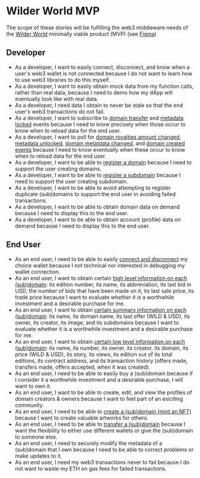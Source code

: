 # Wilder World MVP

The scope of these stories will be fulfilling the web3 middleware needs of the [Wilder World](https://www.wilderworld.com/) minimally viable product (MVP) (see [Figma](https://www.figma.com/file/5bOkQKkrQ2jCZR6N3oUCMj/ZNS-Front-End?node-id=3151%3A12))

## Developer

- As a developer, I want to easily connect, disconnect, and know when a user's web3 wallet is not connected because I do not want to learn how to use web3 libraries to do this myself.
- As a developer, I want to easily obtain mock data from my function calls, rather than real data, because I need to demo how my dApp will eventually look like with real data.
- As a developer, I need data I obtain to never be stale so that the end user's web3 transactions do not fail.
- As a developer, I want to subscribe to [domain transfer](https://github.com/zer0-os/zNS-subgraph/blob/f8969a60f2ad10f811fb36ff56a14f8b5b3af5ec/src/mapping.ts#L4) and [metadata locked](https://github.com/zer0-os/zNS-subgraph/blob/f8969a60f2ad10f811fb36ff56a14f8b5b3af5ec/src/mapping.ts#L5) events because I need to know precisely when those occur to know when to reload data for the end user.
- As a developer, I want to poll for [domain royalties amount changed](https://github.com/zer0-os/zNS-subgraph/blob/f8969a60f2ad10f811fb36ff56a14f8b5b3af5ec/src/mapping.ts#L8), [metadata unlocked](https://github.com/zer0-os/zNS-subgraph/blob/f8969a60f2ad10f811fb36ff56a14f8b5b3af5ec/src/mapping.ts#L6), [domain metatdata changed](https://github.com/zer0-os/zNS-subgraph/blob/f8969a60f2ad10f811fb36ff56a14f8b5b3af5ec/src/mapping.ts#L7), and [domain created events](https://github.com/zer0-os/zNS-subgraph/blob/f8969a60f2ad10f811fb36ff56a14f8b5b3af5ec/src/mapping.ts#L3) because I need to know eventually when these occur to know when to reload data for the end user.
- As a developer, I want to be able to [register a domain](https://github.com/zer0-os/zNS/blob/340c03160e71539128111b7210fb7d6048793463/docs/integration/v1.1/BasicController.json#L103) because I need to support the user creating domains.
- As a developer, I want to be able to [register a subdomain](https://github.com/zer0-os/zNS/blob/340c03160e71539128111b7210fb7d6048793463/docs/integration/v1.1/BasicController.json#L126) because I need to support the user creating subdomain.
- As a developer, I want to be able to avoid attempting to register duplicate (sub)domains to support the end user in avoiding failed transactions.
- As a developer, I want to be able to obtain domain data on demand because I need to display this to the end user.
- As a developer, I want to be able to obtain account (profile) data on demand because I need to display this to the end user.

## End User

- As an end user, I need to be able to easily [connect and disconnect](https://www.figma.com/file/5bOkQKkrQ2jCZR6N3oUCMj/ZNS-Front-End?node-id=3151%3A908) my choice wallet because I not technical nor interested in debugging my wallet connection.
- As an end user, I want to obtain certain [high level information on each (sub)domain](https://www.figma.com/file/5bOkQKkrQ2jCZR6N3oUCMj/ZNS-Front-End?node-id=3151%3A861): its edition number, its name, its abbreviation, its last bid in USD, the number of bids that have been made on it, its last sale price, its trade price because I want to evaluate whether it is a worthwhile investment and a desirable purchase for me.
- As an end user, I want to obtain [certain summary information on each (sub)domain](https://www.figma.com/file/5bOkQKkrQ2jCZR6N3oUCMj/ZNS-Front-End?node-id=3184%3A18537): its name, its domain name, its last offer (WILD & USD), its owner, its creator, its image, and its subdomains because I want to evaluate whether it is a worthwhile investment and a desirable purchase for me.
- As an end user, I want to obtain [certain low level information on each (sub)domain](https://www.figma.com/file/5bOkQKkrQ2jCZR6N3oUCMj/ZNS-Front-End?node-id=3151%3A1149): its name, its number, its owner, its creator, its domain, its price (WILD & USD), its story, its views, its edition out of its total editions, its contract address, and its transaction history (offers made, transfers made, offers accepted, when it was created).
- As an end user, I need to be able to easily buy a (sub)domain because if I consider it a worthwhile investment and a desirable purchase, I will want to own it.
- As an end user, I want to be able to create, edit, and view the profiles of domain creators & owners because I want to feel part of an exiciting community.
- As an end user, I need to be able to [create a (sub)domain (mint an NFT)](https://www.figma.com/file/5bOkQKkrQ2jCZR6N3oUCMj/ZNS-Front-End?node-id=3151%3A1731) because I want to create valuable artworks for others.
- As an end user, I need to be able to [transfer a (sub)domain](https://www.figma.com/file/5bOkQKkrQ2jCZR6N3oUCMj/ZNS-Front-End?node-id=3151%3A1539) because I want the flexibility to either use different wallets or give the (sub)domain to someone else.
- As an end user, I need to securely modify the metadata of a (sub)domain that I own because I need to be able to correct problems or make updates to it.
- As an end user, I need my web3 transactions never to fail because I do not want to waste my ETH on gas fees for failed transactions.

